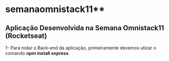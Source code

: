 # semanaomnistack11**
## Aplicação Desenvolvida na Semana Omnistack11 (Rocketseat)

1- Para rodar o Back-end da  aplicação, primeiramente devemos utizar o comando **npm install express**
